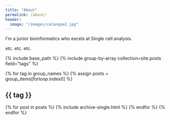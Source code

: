 ```yaml
---
title: "About"
permalink: /about/
header:
  image: "/images/calanque2.jpg"
---
```


I'm a junior bioinformatics who excels at Single cell analysis.

etc. etc. etc.


{% include base_path %}
{% include group-by-array collection=site.posts field="tags" %}

{% for tag in group_names %}
  {% assign posts = group_items[forloop.index0] %}
  <h2 id="{{ tag | slugify }}" class="archive__subtitle">{{ tag }}</h2>
  {% for post in posts %}
    {% include archive-single.html %}
  {% endfor %}
{% endfor %}

